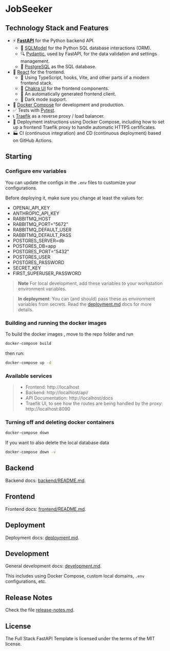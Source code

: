 # JobSeeker

## Technology Stack and Features

- ⚡ [**FastAPI**](https://fastapi.tiangolo.com) for the Python backend API.
    - 🧰 [SQLModel](https://sqlmodel.tiangolo.com) for the Python SQL database interactions (ORM).
    - 🔍 [Pydantic](https://docs.pydantic.dev), used by FastAPI, for the data validation and settings management.
    - 💾 [PostgreSQL](https://www.postgresql.org) as the SQL database.
- 🚀 [React](https://react.dev) for the frontend.
    - 💃 Using TypeScript, hooks, Vite, and other parts of a modern frontend stack.
    - 🎨 [Chakra UI](https://chakra-ui.com) for the frontend components.
    - 🤖 An automatically generated frontend client.
    - 🦇 Dark mode support.
- 🐋 [Docker Compose](https://www.docker.com) for development and production.
- ✅ Tests with [Pytest](https://pytest.org).
- 📞 [Traefik](https://traefik.io) as a reverse proxy / load balancer.
- 🚢 Deployment instructions using Docker Compose, including how to set up a frontend Traefik proxy to handle automatic HTTPS certificates.
- 🏭 CI (continuous integration) and CD (continuous deployment) based on GitHub Actions.

## Starting

### Configure env variables

You can update the configs in the `.env` files to customize your configurations.


Before deploying it, make sure you change at least the values for:

- OPENAI_API_KEY
- ANTHROPIC_API_KEY
- RABBITMQ_HOST
- RABBITMQ_PORT="5672"
- RABBITMQ_DEFAULT_USER
- RABBITMQ_DEFAULT_PASS
- POSTGRES_SERVER=db
- POSTGRES_DB=app
- POSTGRES_PORT="5432"
- POSTGRES_USER
- POSTGRES_PASSWORD
- SECRET_KEY
- FIRST_SUPERUSER_PASSWORD

>**Note** For local development, add these variables to your workstation environment variables.

> **In deployment**: You can (and should) pass these as environment variables from secrets. Read the [deployment.md](./deployment.md) docs for more details.

### Building and running the docker images

To build the docker images , move to the repo folder and run

```bash
docker-compose build
```

then run:

```bash
docker-compose up -d
```

### Available services

> - Frontend: http://localhost
> - Backend: http://localhost/api/
> - API Documentation: http://localhost/docs
> - Traefik UI, to see how the routes are being handled by the proxy: http://localhost:8090


### Turning off and deleting docker containers

```bash
docker-compose down
```

If you want to also delete the local database data

```bash
docker-compose down -v
```


## Backend 

Backend docs: [backend/README.md](./backend/README.md).

## Frontend 

Frontend docs: [frontend/README.md](./frontend/README.md).

## Deployment

Deployment docs: [deployment.md](./deployment.md).

## Development

General development docs: [development.md](./development.md).

This includes using Docker Compose, custom local domains, `.env` configurations, etc.

## Release Notes

Check the file [release-notes.md](./release-notes.md).

## License

The Full Stack FastAPI Template is licensed under the terms of the MIT license.

